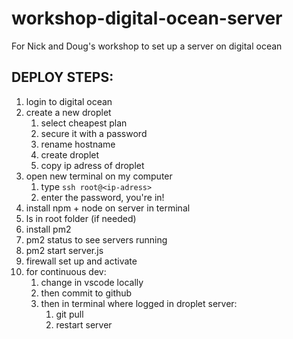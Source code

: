 # workshop-digital-ocean-server

For Nick and Doug's workshop to set up a server on digital ocean

## DEPLOY STEPS:

1. login to digital ocean
2. create a new droplet
   1. select cheapest plan
   2. secure it with a password
   3. rename hostname
   4. create droplet
   5. copy ip adress of droplet
3. open new terminal on my computer
   1. type `ssh root@<ip-adress>`
   2. enter the password, you're in!
4. install npm + node on server in terminal
5. ls in root folder (if needed)
6. install pm2
7. pm2 status to see servers running
8. pm2 start server.js
9. firewall set up and activate
10. for continuous dev:
    1. change in vscode locally
    2. then commit to github
    3. then in terminal where logged in droplet server:
       1. git pull
       2. restart server
